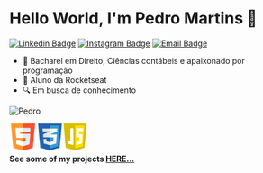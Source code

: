 # Hello World, I'm Pedro Martins :rocket:

[![Linkedin Badge](https://img.shields.io/badge/-LinkdIn-6633cc?style=flat-square&logo=Linkedin&logoColor=white&link=https://www.linkedin.com/in/pedrohenriqueoliveiramartins/)](https://www.linkedin.com/in/pedrohenriqueoliveiramartins/) [![Instagram Badge](https://img.shields.io/badge/-Instagram-6633cc?style=flat-square&logo=Instagram&logoColor=white&link=https://www.instagram.com/omartins.pedro/)](https://www.instagram.com/omartins.pedro/)
[![Email Badge](https://img.shields.io/badge/-Gmail-6633cc?style=flat-square&logo=Gmail&logoColor=white&link=pedrohenriquem4rtins@gmail.com)](mailto:pedrohenriquem4rtins@gmail.com)

- 📘 Bacharel em Direito, Ciências contábeis e apaixonado por programação 
- 🚀 Aluno da Rocketseat
- 🔍 Em busca de conhecimento

![Pedro](https://github-readme-stats.vercel.app/api?username=pedromartinsdev&show_icons=false)

<a href="https://github.com/pedromartinsdev?tab=repositories&q=&type=&language=html&sort="><img src="/assets/HTML5.png" align="left" height="48" width="48" ></a>

<a href="https://github.com/pedromartinsdev?tab=repositories&q=&type=&language=html&sort="><img src="/assets/CSS3.png" align="left" height="48" width="48" ></a>

<a href="https://github.com/pedromartinsdev?tab=repositories&q=&type=&language=html&sort="><img src="/assets/JS.png" align="left" height="48" width="41" ></a>

<br>
<br>

#### See some of my projects [HERE...](https://pedromartinsdev.github.io/portfolio/)
